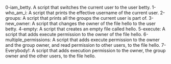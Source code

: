 0-iam_betty. A script that switches the current user to the user betty.
1-who_am_i: A script that prints the effective username of the current user.
2-groups: A script that prints all the groups the current user is part of.
3-new_owner: A script that changes the owner of the file hello to the user betty.
4-empty: A script that creates an empty file called hello.
5-execute: A script that adds execute permission to the owner of the file hello.
6-multiple_permissions: A script that adds execute permission to the owner and the group owner, and read permission to other users, to the file hello.
7-Everybody!: A script that adds execution permission to the owner, the group owner and the other users, to the file hello.
